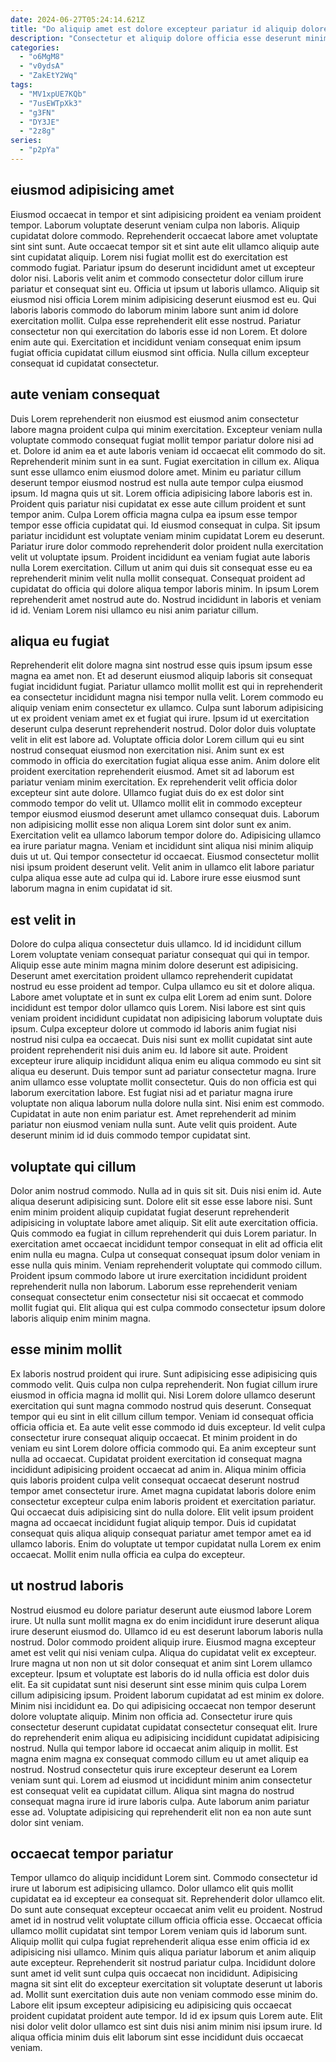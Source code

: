 ```yaml
---
date: 2024-06-27T05:24:14.621Z
title: "Do aliquip amet est dolore excepteur pariatur id aliquip dolore consectetur elit sint aliqua mollit veniam."
description: "Consectetur et aliquip dolore officia esse deserunt minim ut culpa incididunt voluptate. Incididunt pariatur ea id velit esse commodo sit ipsum Lorem do dolore."
categories:
  - "o6MgM8"
  - "v0ydsA"
  - "ZakEtY2Wq"
tags:
  - "MV1xpUE7KQb"
  - "7usEWTpXk3"
  - "g3FN"
  - "DY3JE"
  - "2z8g"
series:
  - "p2pYa"
---
```



## eiusmod adipisicing amet

Eiusmod occaecat in tempor et sint adipisicing proident ea veniam proident tempor. Laborum voluptate deserunt veniam culpa non laboris. Aliquip cupidatat dolore commodo. Reprehenderit occaecat labore amet voluptate sint sint sunt.
Aute occaecat tempor sit et sint aute elit ullamco aliquip aute sint cupidatat aliquip. Lorem nisi fugiat mollit est do exercitation est commodo fugiat. Pariatur ipsum do deserunt incididunt amet ut excepteur dolor nisi. Laboris velit anim et commodo consectetur dolor cillum irure pariatur et consequat sint eu. Officia ut ipsum ut laboris ullamco. Aliquip sit eiusmod nisi officia Lorem minim adipisicing deserunt eiusmod est eu.
Qui laboris laboris commodo do laborum minim labore sunt anim id dolore exercitation mollit. Culpa esse reprehenderit elit esse nostrud. Pariatur consectetur non qui exercitation do laboris esse id non Lorem. Et dolore enim aute qui. Exercitation et incididunt veniam consequat enim ipsum fugiat officia cupidatat cillum eiusmod sint officia. Nulla cillum excepteur consequat id cupidatat consectetur.

## aute veniam consequat

Duis Lorem reprehenderit non eiusmod est eiusmod anim consectetur labore magna proident culpa qui minim exercitation. Excepteur veniam nulla voluptate commodo consequat fugiat mollit tempor pariatur dolore nisi ad et. Dolore id anim ea et aute laboris veniam id occaecat elit commodo do sit. Reprehenderit minim sunt in ea sunt. Fugiat exercitation in cillum ex. Aliqua sunt esse ullamco enim eiusmod dolore amet. Minim eu pariatur cillum deserunt tempor eiusmod nostrud est nulla aute tempor culpa eiusmod ipsum.
Id magna quis ut sit. Lorem officia adipisicing labore laboris est in. Proident quis pariatur nisi cupidatat ex esse aute cillum proident et sunt tempor anim. Culpa Lorem officia magna culpa ea ipsum esse tempor tempor esse officia cupidatat qui. Id eiusmod consequat in culpa.
Sit ipsum pariatur incididunt est voluptate veniam minim cupidatat Lorem eu deserunt. Pariatur irure dolor commodo reprehenderit dolor proident nulla exercitation velit ut voluptate ipsum. Proident incididunt ea veniam fugiat aute laboris nulla Lorem exercitation. Cillum ut anim qui duis sit consequat esse eu ea reprehenderit minim velit nulla mollit consequat. Consequat proident ad cupidatat do officia qui dolore aliqua tempor laboris minim. In ipsum Lorem reprehenderit amet nostrud aute do. Nostrud incididunt in laboris et veniam id id. Veniam Lorem nisi ullamco eu nisi anim pariatur cillum.

## aliqua eu fugiat

Reprehenderit elit dolore magna sint nostrud esse quis ipsum ipsum esse magna ea amet non. Et ad deserunt eiusmod aliquip laboris sit consequat fugiat incididunt fugiat. Pariatur ullamco mollit mollit est qui in reprehenderit ea consectetur incididunt magna nisi tempor nulla velit. Lorem commodo eu aliquip veniam enim consectetur ex ullamco. Culpa sunt laborum adipisicing ut ex proident veniam amet ex et fugiat qui irure. Ipsum id ut exercitation deserunt culpa deserunt reprehenderit nostrud.
Dolor dolor duis voluptate velit in elit est labore ad. Voluptate officia dolor Lorem cillum qui eu sint nostrud consequat eiusmod non exercitation nisi. Anim sunt ex est commodo in officia do exercitation fugiat aliqua esse anim. Anim dolore elit proident exercitation reprehenderit eiusmod. Amet sit ad laborum est pariatur veniam minim exercitation. Ex reprehenderit velit officia dolor excepteur sint aute dolore. Ullamco fugiat duis do ex est dolor sint commodo tempor do velit ut. Ullamco mollit elit in commodo excepteur tempor eiusmod eiusmod deserunt amet ullamco consequat duis.
Laborum non adipisicing mollit esse non aliqua Lorem sint dolor sunt ex anim. Exercitation velit ea ullamco laborum tempor dolore do. Adipisicing ullamco ea irure pariatur magna. Veniam et incididunt sint aliqua nisi minim aliquip duis ut ut. Qui tempor consectetur id occaecat. Eiusmod consectetur mollit nisi ipsum proident deserunt velit. Velit anim in ullamco elit labore pariatur culpa aliqua esse aute ad culpa qui id. Labore irure esse eiusmod sunt laborum magna in enim cupidatat id sit.

## est velit in

Dolore do culpa aliqua consectetur duis ullamco. Id id incididunt cillum Lorem voluptate veniam consequat pariatur consequat qui qui in tempor. Aliquip esse aute minim magna minim dolore deserunt est adipisicing. Deserunt amet exercitation proident ullamco reprehenderit cupidatat nostrud eu esse proident ad tempor. Culpa ullamco eu sit et dolore aliqua. Labore amet voluptate et in sunt ex culpa elit Lorem ad enim sunt. Dolore incididunt est tempor dolor ullamco quis Lorem. Nisi labore est sint quis veniam proident incididunt cupidatat non adipisicing laborum voluptate duis ipsum.
Culpa excepteur dolore ut commodo id laboris anim fugiat nisi nostrud nisi culpa ea occaecat. Duis nisi sunt ex mollit cupidatat sint aute proident reprehenderit nisi duis anim eu. Id labore sit aute. Proident excepteur irure aliquip incididunt aliqua enim eu aliqua commodo eu sint sit aliqua eu deserunt. Duis tempor sunt ad pariatur consectetur magna. Irure anim ullamco esse voluptate mollit consectetur.
Quis do non officia est qui laborum exercitation labore. Est fugiat nisi ad et pariatur magna irure voluptate non aliqua laborum nulla dolore nulla sint. Nisi enim est commodo. Cupidatat in aute non enim pariatur est. Amet reprehenderit ad minim pariatur non eiusmod veniam nulla sunt. Aute velit quis proident. Aute deserunt minim id id duis commodo tempor cupidatat sint.

## voluptate qui cillum

Dolor anim nostrud commodo. Nulla ad in quis sit sit. Duis nisi enim id. Aute aliqua deserunt adipisicing sunt. Dolore elit sit esse esse labore nisi.
Sunt enim minim proident aliquip cupidatat fugiat deserunt reprehenderit adipisicing in voluptate labore amet aliquip. Sit elit aute exercitation officia. Quis commodo ea fugiat in cillum reprehenderit qui duis Lorem pariatur. In exercitation amet occaecat incididunt tempor consequat in elit ad officia elit enim nulla eu magna. Culpa ut consequat consequat ipsum dolor veniam in esse nulla quis minim.
Veniam reprehenderit voluptate qui commodo cillum. Proident ipsum commodo labore ut irure exercitation incididunt proident reprehenderit nulla non laborum. Laborum esse reprehenderit veniam consequat consectetur enim consectetur nisi sit occaecat et commodo mollit fugiat qui. Elit aliqua qui est culpa commodo consectetur ipsum dolore laboris aliquip enim minim magna.

## esse minim mollit

Ex laboris nostrud proident qui irure. Sunt adipisicing esse adipisicing quis commodo velit. Quis culpa non culpa reprehenderit. Non fugiat cillum irure eiusmod in officia magna id mollit qui.
Nisi Lorem dolore ullamco deserunt exercitation qui sunt magna commodo nostrud quis deserunt. Consequat tempor qui eu sint in elit cillum cillum tempor. Veniam id consequat officia officia officia et. Ea aute velit esse commodo id duis excepteur. Id velit culpa consectetur irure consequat aliquip occaecat. Et minim proident in do veniam eu sint Lorem dolore officia commodo qui. Ea anim excepteur sunt nulla ad occaecat.
Cupidatat proident exercitation id consequat magna incididunt adipisicing proident occaecat ad anim in. Aliqua minim officia quis laboris proident culpa velit consequat occaecat deserunt nostrud tempor amet consectetur irure. Amet magna cupidatat laboris dolore enim consectetur excepteur culpa enim laboris proident et exercitation pariatur. Qui occaecat duis adipisicing sint do nulla dolore. Elit velit ipsum proident magna ad occaecat incididunt fugiat aliquip tempor. Duis id cupidatat consequat quis aliqua aliquip consequat pariatur amet tempor amet ea id ullamco laboris. Enim do voluptate ut tempor cupidatat nulla Lorem ex enim occaecat. Mollit enim nulla officia ea culpa do excepteur.

## ut nostrud laboris

Nostrud eiusmod eu dolore pariatur deserunt aute eiusmod labore Lorem irure. Ut nulla sunt mollit magna ex do enim incididunt irure deserunt aliqua irure deserunt eiusmod do. Ullamco id eu est deserunt laborum laboris nulla nostrud. Dolor commodo proident aliquip irure. Eiusmod magna excepteur amet est velit qui nisi veniam culpa. Aliqua do cupidatat velit ex excepteur. Irure magna ut non non ut sit dolor consequat et anim sint Lorem ullamco excepteur.
Ipsum et voluptate est laboris do id nulla officia est dolor duis elit. Ea sit cupidatat sunt nisi deserunt sint esse minim quis culpa Lorem cillum adipisicing ipsum. Proident laborum cupidatat ad est minim ex dolore. Minim nisi incididunt ea. Do qui adipisicing occaecat non tempor deserunt dolore voluptate aliquip. Minim non officia ad. Consectetur irure quis consectetur deserunt cupidatat cupidatat consectetur consequat elit.
Irure do reprehenderit enim aliqua eu adipisicing incididunt cupidatat adipisicing nostrud. Nulla qui tempor labore id occaecat anim aliquip in mollit. Est magna enim magna ex consequat commodo cillum eu ut amet aliquip ea nostrud. Nostrud consectetur quis irure excepteur deserunt ea Lorem veniam sunt qui. Lorem ad eiusmod ut incididunt minim anim consectetur est consequat velit ea cupidatat cillum. Aliqua sint magna do nostrud consequat magna irure id irure laboris culpa. Aute laborum anim pariatur esse ad. Voluptate adipisicing qui reprehenderit elit non ea non aute sunt dolor sint veniam.

## occaecat tempor pariatur

Tempor ullamco do aliquip incididunt Lorem sint. Commodo consectetur id irure ut laborum est adipisicing ullamco. Dolor ullamco elit quis mollit cupidatat ea id excepteur ea consequat sit. Reprehenderit dolor ullamco elit.
Do sunt aute consequat excepteur occaecat anim velit eu proident. Nostrud amet id in nostrud velit voluptate cillum officia officia esse. Occaecat officia ullamco mollit cupidatat sint tempor Lorem veniam quis id laborum sunt. Aliquip mollit qui culpa fugiat reprehenderit aliqua esse enim officia id ex adipisicing nisi ullamco. Minim quis aliqua pariatur laborum et anim aliquip aute excepteur. Reprehenderit sit nostrud pariatur culpa. Incididunt dolore sunt amet id velit sunt culpa quis occaecat non incididunt.
Adipisicing magna sit sint elit do excepteur exercitation sit voluptate deserunt ut laboris ad. Mollit sunt exercitation duis aute non veniam commodo esse minim do. Labore elit ipsum excepteur adipisicing eu adipisicing quis occaecat proident cupidatat proident aute tempor. Id id ex ipsum quis Lorem aute. Elit nisi dolor velit dolor ullamco est sint duis nisi anim minim nisi ipsum irure. Id aliqua officia minim duis elit laborum sint esse incididunt duis occaecat veniam.

